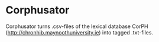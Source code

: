 # Corphusator
Corphusator turns .csv-files of the lexical database CorPH (http://chronhib.maynoothuniversity.ie) into tagged .txt-files.
